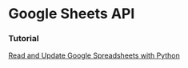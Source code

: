 # Google Sheets API

### Tutorial
[Read and Update Google Spreadsheets with Python](https://www.analyticsvidhya.com/blog/2020/07/read-and-update-google-spreadsheets-with-python/)